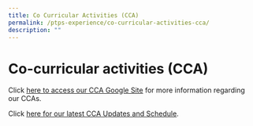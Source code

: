 ```yaml
---
title: Co Curricular Activities (CCA)
permalink: /ptps-experience/co-curricular-activities-cca/
description: ""
---
```

# Co-curricular activities (CCA)


Click [here to access our CCA Google Site](https://sites.google.com/moe.edu.sg/ptpscca/home) for more information regarding our CCAs.  
  
Click [here for our latest CCA Updates and Schedule](https://docs.google.com/spreadsheets/d/e/2PACX-1vTNNsckOs_6Et0wlUg06EjQwvTrE3WGFubY85oz4EFg5Dy_ILTMcV0nycDn17AMcAQLf4yz3-Uqo-Oq/pubhtml).